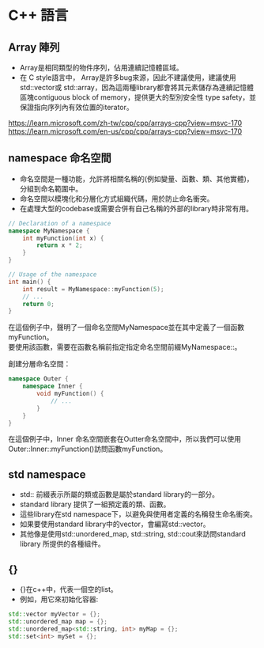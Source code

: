 # C++ 語言
## Array 陣列
- Array是相同類型的物件序列，佔用連續記憶體區域。
- 在 C style語言中， Array是許多bug來源，因此不建議使用，建議使用std::vector或 std::array，因為這兩種library都會將其元素儲存為連續記憶體區塊contiguous block of memory，提供更大的型別安全性 type safety，並保證指向序列內有效位置的iterator。    

https://learn.microsoft.com/zh-tw/cpp/cpp/arrays-cpp?view=msvc-170    
https://learn.microsoft.com/en-us/cpp/cpp/arrays-cpp?view=msvc-170


## namespace 命名空間

- 命名空間是一種功能，允許將相關名稱的(例如變量、函數、類、其他實體)，分組到命名範圍中。
- 命名空間以模塊化和分層化方式組織代碼，用於防止命名衝突。
- 在處理大型的codebase或需要合併有自己名稱的外部的library時非常有用。


```C++
// Declaration of a namespace
namespace MyNamespace {
    int myFunction(int x) {
        return x * 2;
    }
}

// Usage of the namespace
int main() {
    int result = MyNamespace::myFunction(5);
    // ...
    return 0;
}
```
在這個例子中，聲明了一個命名空間MyNamespace並在其中定義了一個函數myFunction。   
要使用該函數，需要在函數名稱前指定指定命名空間前綴MyNamespace::。   


創建分層命名空間：
```C++
namespace Outer {
    namespace Inner {
        void myFunction() {
            // ...
        }
    }
}
```
在這個例子中，Inner 命名空間嵌套在Outter命名空間中，所以我們可以使用 Outer::Inner::myFunction()訪問函數myFunction。

## std namespace
- std:: 前綴表示所屬的類或函數是屬於standard library的一部分。
- standard library 提供了一組預定義的類、函數。
- 這些library在std namespace下，以避免與使用者定義的名稱發生命名衝突。
- 如果要使用standard library中的vector，會編寫std::vector。
- 其他像是使用std::unordered_map, std::string, std::cout來訪問standard library 所提供的各種組件。

## {}
- {}在c++中，代表一個空的list。
- 例如，用它來初始化容器:
```C++
std::vector myVector = {};
std::unordered_map map = {};
std::unordered_map<std::string, int> myMap = {};
std::set<int> mySet = {};
```
